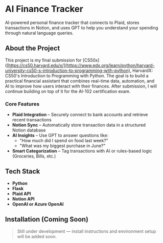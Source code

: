 # AI Finance Tracker

AI-powered personal finance tracker that connects to Plaid, stores transactions in Notion, and uses GPT to help you understand your spending through natural language queries.

## About the Project

This project is my final submission for [CS50x]([https://cs50.harvard.edu/x/](https://www.edx.org/learn/python/harvard-university-cs50-s-introduction-to-programming-with-python), HarvardX: CS50's Introduction to Programming with Python. The goal is to build a practical financial assistant that combines real-time data, automation, and AI to improve how users interact with their finances.  After submission, I will continue building on top of it for the AI-102 certification exam. 

### Core Features
- **Plaid Integration** – Securely connect to bank accounts and retrieve recent transactions
- **Notion Sync** – Automatically store transaction data in a structured Notion database
- **AI Insights** – Use GPT to answer questions like:
  - "How much did I spend on food last week?"
  - "What was my biggest purchase in June?"
- **Smart Categorization** – Tag transactions with AI or rules-based logic (Groceries, Bills, etc.)

## Tech Stack

- **Python**
- **Flask**
- **Plaid API**
- **Notion API**
- **OpenAI or Azure OpenAI**

## Installation (Coming Soon)

> Still under development — install instructions and environment setup will be added soon.

